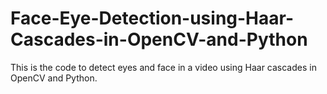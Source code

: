 # Face-Eye-Detection-using-Haar-Cascades-in-OpenCV-and-Python
This is the code to detect eyes and face in a video using Haar cascades in OpenCV and Python. 

